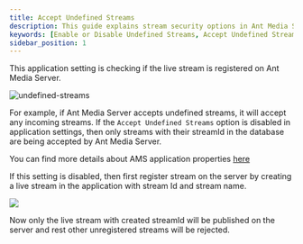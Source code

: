 ```yaml
---
title: Accept Undefined Streams
description: This guide explains stream security options in Ant Media Server, and how you can Enable Disable, or Accept Undefined Streams.
keywords: [Enable or Disable Undefined Streams, Accept Undefined Streams, One Time Token Control, Stream security, Ant Media Server Documentation, Ant Media Server Tutorials]
sidebar_position: 1
---
```


This application setting is checking if the live stream is registered on Ant Media Server.

![undefined-streams](https://github.com/ant-media/ant-media-documentation/assets/86982446/f456c3e9-dbae-42af-8a6f-34ee0aa177e8)

For example, if Ant Media Server accepts undefined streams, it will accept any incoming streams. If the `Accept Undefined Streams` option is disabled in application settings, then only streams with their streamId in the database are being accepted by Ant Media Server.

You can find more details about AMS application properties [here](https://antmedia.io/docs/guides/configuration-and-testing/ams-application-configuration/)

If this setting is disabled, then first register stream on the server by creating a live stream in the application with stream Id and stream name.

![](@site/static/img/stream-security/create-broadcast.png)

Now only the live stream with created streamId will be published on the server and rest other unregistered streams will be rejected.
